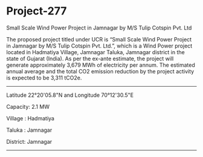 # Project-277
Small Scale Wind Power Project in Jamnagar by M/S Tulip Cotspin Pvt. Ltd

The proposed project titled under UCR is “Small Scale Wind Power Project in Jamnagar by M/S Tulip Cotspin Pvt. Ltd.”, which is a Wind Power project located in Hadmatiya Village, Jamnagar Taluka, Jamnagar district in the state of Gujarat (India). As per the ex-ante estimate, the project will generate approximately 3,679 MWh of electricity per annum. The estimated annual average and the total CO2 emission reduction by the project activity is expected to be 3,311 tCO2e.
________________
Latitude 22°20'05.8"N  and Longitude 70°12'30.5"E

Capacity: 2.1 MW

Village : Hadmatiya 

Taluka : Jamnagar 

District: Jamnagar
____________________________
